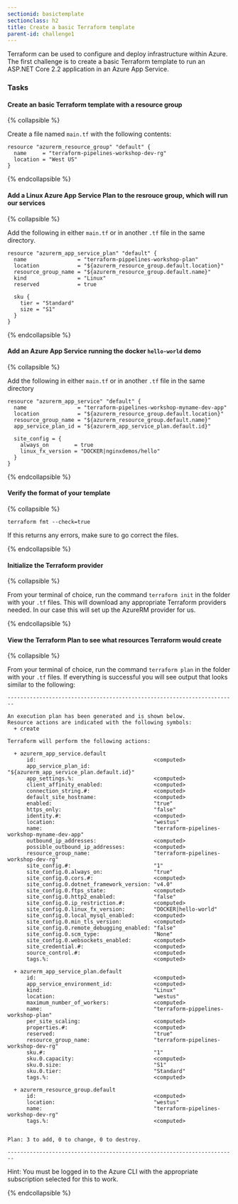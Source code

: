 ```yaml
---
sectionid: basictemplate
sectionclass: h2
title: Create a basic Terraform template
parent-id: challenge1
---
```


Terraform can be used to configure and deploy infrastructure within Azure.  The first challenge is to create a basic Terraform template to run an ASP.NET Core 2.2 application in an Azure App Service.


### Tasks

#### Create an basic Terraform template with a resource group

{% collapsible %}

Create a file named `main.tf` with the following contents:

```
resource "azurerm_resource_group" "default" {
  name     = "terraform-pipelines-workshop-dev-rg"
  location = "West US"
}
```
{% endcollapsible %}

#### Add a Linux Azure App Service Plan to the resrouce group, which will run our services


{% collapsible %}

Add the following in either `main.tf` or in another `.tf` file in the same directory.

```
resource "azurerm_app_service_plan" "default" {
  name                = "terraform-pippelines-workshop-plan"
  location            = "${azurerm_resource_group.default.location}"
  resource_group_name = "${azurerm_resource_group.default.name}"
  kind                = "Linux"
  reserved            = true

  sku {
    tier = "Standard"
    size = "S1"
  }
}
```

{% endcollapsible %}

#### Add an Azure App Service running the docker `hello-world` demo

{% collapsible %}

Add the following in either `main.tf` or in another `.tf` file in the same directory

```
resource "azurerm_app_service" "default" {
  name                = "terraform-pipelines-workshop-myname-dev-app"
  location            = "${azurerm_resource_group.default.location}"
  resource_group_name = "${azurerm_resource_group.default.name}"
  app_service_plan_id = "${azurerm_app_service_plan.default.id}"

  site_config = {
    always_on        = true
    linux_fx_version = "DOCKER|nginxdemos/hello"
  }
}
```

{% endcollapsible %}


#### Verify the format of your template

{% collapsible %}

`terraform fmt --check=true`

If this returns any errors, make sure to go correct the files.

{% endcollapsible %}


#### Initialize the Terraform provider

{% collapsible %}

From your terminal of choice, run the command `terraform init` in the folder with your `.tf` files.  This will download any appropriate Terraform providers needed.  In our case this will set up the AzureRM provider for us.

{% endcollapsible %}


#### View the Terraform Plan to see what resources Terraform would create

{% collapsible %}

From your terminal of choice, run the command `terraform plan` in the folder with your `.tf` files.  If everything is successful you will see output that looks similar to the following:

```
------------------------------------------------------------------------

An execution plan has been generated and is shown below.
Resource actions are indicated with the following symbols:
  + create

Terraform will perform the following actions:

  + azurerm_app_service.default
      id:                                     <computed>
      app_service_plan_id:                    "${azurerm_app_service_plan.default.id}"
      app_settings.%:                         <computed>
      client_affinity_enabled:                <computed>
      connection_string.#:                    <computed>
      default_site_hostname:                  <computed>
      enabled:                                "true"
      https_only:                             "false"
      identity.#:                             <computed>
      location:                               "westus"
      name:                                   "terraform-pipelines-workshop-myname-dev-app"
      outbound_ip_addresses:                  <computed>
      possible_outbound_ip_addresses:         <computed>
      resource_group_name:                    "terraform-pipelines-workshop-dev-rg"
      site_config.#:                          "1"
      site_config.0.always_on:                "true"
      site_config.0.cors.#:                   <computed>
      site_config.0.dotnet_framework_version: "v4.0"
      site_config.0.ftps_state:               <computed>
      site_config.0.http2_enabled:            "false"
      site_config.0.ip_restriction.#:         <computed>
      site_config.0.linux_fx_version:         "DOCKER|hello-world"
      site_config.0.local_mysql_enabled:      <computed>
      site_config.0.min_tls_version:          <computed>
      site_config.0.remote_debugging_enabled: "false"
      site_config.0.scm_type:                 "None"
      site_config.0.websockets_enabled:       <computed>
      site_credential.#:                      <computed>
      source_control.#:                       <computed>
      tags.%:                                 <computed>

  + azurerm_app_service_plan.default
      id:                                     <computed>
      app_service_environment_id:             <computed>
      kind:                                   "Linux"
      location:                               "westus"
      maximum_number_of_workers:              <computed>
      name:                                   "terraform-pippelines-workshop-plan"
      per_site_scaling:                       <computed>
      properties.#:                           <computed>
      reserved:                               "true"
      resource_group_name:                    "terraform-pipelines-workshop-dev-rg"
      sku.#:                                  "1"
      sku.0.capacity:                         <computed>
      sku.0.size:                             "S1"
      sku.0.tier:                             "Standard"
      tags.%:                                 <computed>

  + azurerm_resource_group.default
      id:                                     <computed>
      location:                               "westus"
      name:                                   "terraform-pipelines-workshop-dev-rg"
      tags.%:                                 <computed>


Plan: 3 to add, 0 to change, 0 to destroy.

------------------------------------------------------------------------
```

Hint: You must be logged in to the Azure CLI with the appropriate subscription selected for this to work.


{% endcollapsible %}



